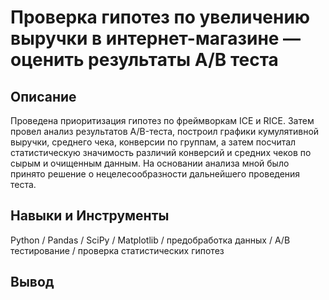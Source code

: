 # Проверка гипотез по увеличению выручки в интернет-магазине — оценить результаты A/B теста
## Описание
Проведена приоритизация гипотез по фреймворкам ICE и RICE. Затем провел анализ
результатов A/B-теста, построил графики кумулятивной выручки, среднего чека,
конверсии по группам, а затем посчитал статистическую значимость различий конверсий
и средних чеков по сырым и очищенным данным. На основании анализа мной было
принято решение о нецелесообразности дальнейшего проведения теста.
## Навыки и Инструменты
Python / Pandas / SciPy / Matplotlib / предобработка данных / A/B тестирование / проверка статистических гипотез
## Вывод
